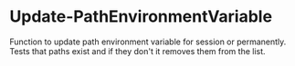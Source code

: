 # Update-PathEnvironmentVariable
Function to update path environment variable for session or permanently.  Tests that paths exist and if they don't it removes them from the list.
